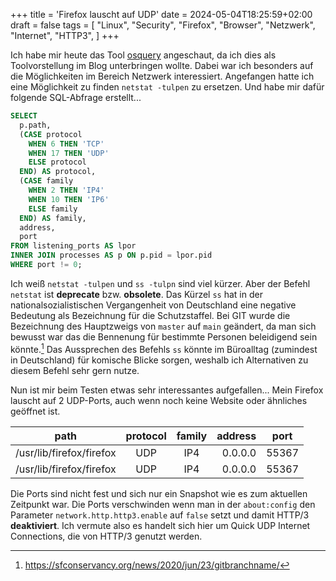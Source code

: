 +++
title = 'Firefox lauscht auf UDP'
date = 2024-05-04T18:25:59+02:00
draft = false
tags = [
    "Linux",
    "Security",
    "Firefox",
    "Browser",
    "Netzwerk",
    "Internet",
    "HTTP3",
]
+++

Ich habe mir heute das Tool [osquery](https://osquery.io/) angeschaut, da ich dies als Toolvorstellung im Blog unterbringen wollte. Dabei war ich besonders auf die Möglichkeiten im Bereich Netzwerk interessiert. Angefangen hatte ich eine Möglichkeit zu finden `netstat -tulpen` zu ersetzen. Und habe mir dafür folgende SQL-Abfrage erstellt...
<!--more-->
```sql
SELECT
  p.path,
  (CASE protocol
    WHEN 6 THEN 'TCP'
    WHEN 17 THEN 'UDP'
    ELSE protocol
  END) AS protocol,
  (CASE family
    WHEN 2 THEN 'IP4'
    WHEN 10 THEN 'IP6'
    ELSE family
  END) AS family,
  address,
  port
FROM listening_ports AS lpor
INNER JOIN processes AS p ON p.pid = lpor.pid
WHERE port != 0;

```

Ich weiß `netstat -tulpen` und `ss -tulpn` sind viel kürzer. Aber der Befehl `netstat` ist **deprecate** bzw. **obsolete**. Das Kürzel `ss` hat in der nationalsozialistischen Vergangenheit von Deutschland eine negative Bedeutung als Bezeichnung für die Schutzstaffel. Bei GIT wurde die Bezeichnung des Hauptzweigs von `master` auf `main` geändert, da man sich bewusst war das die Bennenung für bestimmte Personen beleidigend sein könnte.[^1] Das Aussprechen des Befehls `ss` könnte im Büroalltag (zumindest in Deutschland) für komische Blicke sorgen, weshalb ich Alternativen zu diesem Befehl sehr gern nutze. 

Nun ist mir beim Testen etwas sehr interessantes aufgefallen... Mein Firefox lauscht auf 2 UDP-Ports, auch wenn noch keine Website oder ähnliches geöffnet ist.

| path                     | protocol | family | address   | port  |
|--------------------------|:--------:|:------:|----------:|:-----:|
| /usr/lib/firefox/firefox | UDP      | IP4    | 0.0.0.0   | 55367 |
| /usr/lib/firefox/firefox | UDP      | IP4    | 0.0.0.0   | 55367 |

Die Ports sind nicht fest und sich nur ein Snapshot wie es zum aktuellen Zeitpunkt war. Die Ports verschwinden wenn man in der `about:config` den Parameter `network.http.http3.enable` auf `false` setzt und damit HTTP/3 **deaktiviert**. Ich vermute also es handelt sich hier um Quick UDP Internet Connections, die von HTTP/3 genutzt werden.

[^1]: https://sfconservancy.org/news/2020/jun/23/gitbranchname/